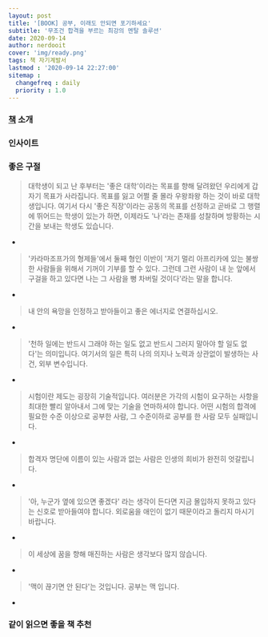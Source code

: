 ```yaml
---
layout: post
title: '[BOOK] 공부, 이래도 안되면 포기하세요'
subtitle: '무조건 합격을 부르는 최강의 멘탈 솔루션'
date: 2020-09-14
author: nerdooit
cover: 'img/ready.png'
tags: 책 자기계발서
lastmod : '2020-09-14 22:27:00'
sitemap :
  changefreq : daily
  priority : 1.0
---
```

### [책](http://www.yes24.com/Product/Goods/87631628) 소개

### 인사이트

### 좋은 구절
> 대학생이 되고 난 후부터는 '좋은 대학'이라는 목표를 향해 달려왔던 우리에게 갑자기 목표가 사라집니다. 목표를 잃고 어쩔 줄 몰라 우왕좌왕 하는 것이 바로 대학생입니다. 여기서 다시 '좋은 직장'이라는 공동의 목표를 선정하고 곧바로 그 행렬에 뛰어드는 학생이 있는가 하면, 이제라도 '나'라는 존재를 성찰하며 방황하는 시간을 보내는 학생도 있습니다.

-

> '카라마조프가의 형제들'에서 둘째 형인 이반이 '저기 멀리 아프리카에 있는 불쌍한 사람들을 위해서 기꺼이 기부를 할 수 있다. 그런데 그런 사람이 내 눈 앞에서 구걸을 하고 있다면 나는 그 사람을 뻥 차버릴 것이다'라는 말을 합니다.

-

> 내 안의 욕망을 인정하고 받아들이고 좋은 에너지로 연결하십시오.

-

> '천하 일에는 반드시 그래야 하는 일도 없고 반드시 그러지 말아야 할 일도 없다'는 의미입니다. 여기서의 일은 특히 나의 의지나 노력과 상관없이 발생하는 사건, 외부 변수입니다.

-

> 시험이란 제도는 굉장히 기술적입니다. 여러분은 가각의 시험이 요구하는 사항을 최대한 빨리 알아내서 그에 맞는 기술을 연마하셔야 합니다. 어떤 시험의 합격에 필요한 수준 이상으로 공부한 사람, 그 수준이하로 공부를 한 사람 모두 실패입니다.

-

> 합격자 명단에 이름이 있는 사람과 없는 사람은 인생의 희비가 완전히 엇갈립니다.

-

> '아, 누군가 옆에 있으면 좋겠다' 라는 생각이 든다면 지금 몰입하지 못하고 있다는 신호로 받아들여야 합니다. 외로움을 애인이 없기 때문이라고 돌리지 마시기 바랍니다.

-

> 이 세상에 꿈을 향해 매진하는 사람은 생각보다 많지 않습니다.

-

> '맥이 끊기면 안 된다'는 것입니다. 공부는 맥 입니다.

-



### 같이 읽으면 좋을 책 추천
